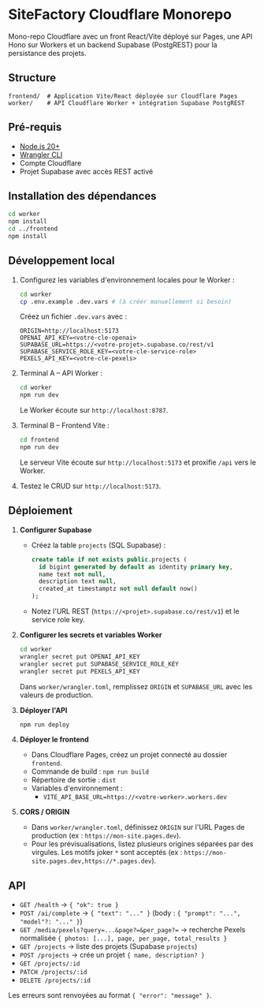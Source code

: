 # SiteFactory Cloudflare Monorepo

Mono-repo Cloudflare avec un front React/Vite déployé sur Pages, une API Hono sur Workers et un backend Supabase (PostgREST) pour la persistance des projets.

## Structure

```
frontend/  # Application Vite/React déployée sur Cloudflare Pages
worker/    # API Cloudflare Worker + intégration Supabase PostgREST
```

## Pré-requis

- [Node.js 20+](https://nodejs.org/)
- [Wrangler CLI](https://developers.cloudflare.com/workers/wrangler/install-and-update/)
- Compte Cloudflare
- Projet Supabase avec accès REST activé

## Installation des dépendances

```bash
cd worker
npm install
cd ../frontend
npm install
```

## Développement local

1. Configurez les variables d'environnement locales pour le Worker :

   ```bash
   cd worker
   cp .env.example .dev.vars # (à créer manuellement si besoin)
   ```

   Créez un fichier `.dev.vars` avec :

   ```
   ORIGIN=http://localhost:5173
   OPENAI_API_KEY=<votre-cle-openai>
   SUPABASE_URL=https://<votre-projet>.supabase.co/rest/v1
   SUPABASE_SERVICE_ROLE_KEY=<votre-cle-service-role>
   PEXELS_API_KEY=<votre-cle-pexels>
   ```

2. Terminal A – API Worker :

   ```bash
   cd worker
   npm run dev
   ```

   Le Worker écoute sur `http://localhost:8787`.

3. Terminal B – Frontend Vite :

   ```bash
   cd frontend
   npm run dev
   ```

   Le serveur Vite écoute sur `http://localhost:5173` et proxifie `/api` vers le Worker.

4. Testez le CRUD sur `http://localhost:5173`.

## Déploiement

1. **Configurer Supabase**

   - Créez la table `projects` (SQL Supabase) :

     ```sql
     create table if not exists public.projects (
       id bigint generated by default as identity primary key,
       name text not null,
       description text null,
       created_at timestamptz not null default now()
     );
     ```

   - Notez l'URL REST (`https://<projet>.supabase.co/rest/v1`) et le service role key.

2. **Configurer les secrets et variables Worker**

   ```bash
   cd worker
   wrangler secret put OPENAI_API_KEY
   wrangler secret put SUPABASE_SERVICE_ROLE_KEY
   wrangler secret put PEXELS_API_KEY
   ```

   Dans `worker/wrangler.toml`, remplissez `ORIGIN` et `SUPABASE_URL` avec les valeurs de production.

3. **Déployer l'API**

   ```bash
   npm run deploy
   ```

4. **Déployer le frontend**

   - Dans Cloudflare Pages, créez un projet connecté au dossier `frontend`.
   - Commande de build : `npm run build`
   - Répertoire de sortie : `dist`
   - Variables d'environnement :
     - `VITE_API_BASE_URL=https://<votre-worker>.workers.dev`

5. **CORS / ORIGIN**

   - Dans `worker/wrangler.toml`, définissez `ORIGIN` sur l'URL Pages de production (ex : `https://mon-site.pages.dev`).
   - Pour les prévisualisations, listez plusieurs origines séparées par des virgules. Les motifs joker `*` sont acceptés (ex : `https://mon-site.pages.dev,https://*.pages.dev`).

## API

- `GET /health` → `{ "ok": true }`
- `POST /ai/complete` → `{ "text": "..." }` (body : `{ "prompt": "...", "model"?: "..." }`)
- `GET /media/pexels?query=...&page?=&per_page?=` → recherche Pexels normalisée `{ photos: [...], page, per_page, total_results }`
- `GET /projects` → liste des projets (Supabase `projects`)
- `POST /projects` → crée un projet `{ name, description? }`
- `GET /projects/:id`
- `PATCH /projects/:id`
- `DELETE /projects/:id`

Les erreurs sont renvoyées au format `{ "error": "message" }`.

